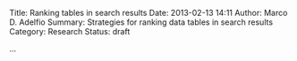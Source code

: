 Title: Ranking tables in search results
Date: 2013-02-13 14:11
Author: Marco D. Adelfio
Summary: Strategies for ranking data tables in search results
Category: Research
Status: draft

...
